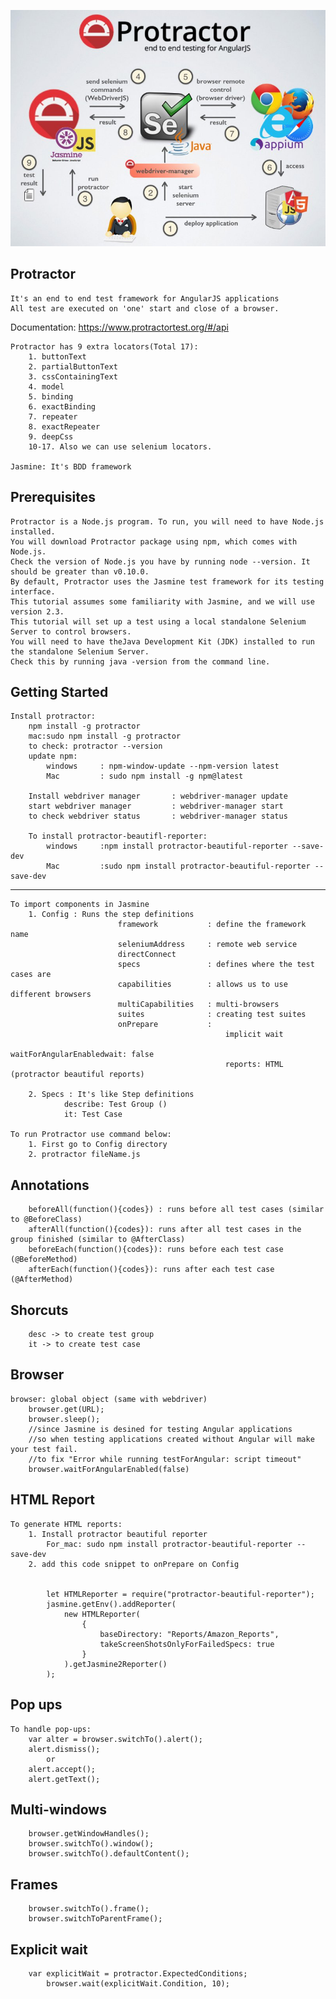 ![Protractor_jasmine](jasmine_protractor.jpg?raw=true "Protractor")

Protractor
-------------------------------
    It's an end to end test framework for AngularJS applications
    All test are executed on 'one' start and close of a browser.

Documentation: https://www.protractortest.org/#/api

    Protractor has 9 extra locators(Total 17):
        1. buttonText
        2. partialButtonText
        3. cssContainingText
        4. model
        5. binding
        6. exactBinding
        7. repeater
        8. exactRepeater
        9. deepCss
        10-17. Also we can use selenium locators.

    Jasmine: It's BDD framework

Prerequisites
---------------------
    Protractor is a Node.js program. To run, you will need to have Node.js installed. 
    You will download Protractor package using npm, which comes with Node.js. 
    Check the version of Node.js you have by running node --version. It should be greater than v0.10.0.
    By default, Protractor uses the Jasmine test framework for its testing interface. 
    This tutorial assumes some familiarity with Jasmine, and we will use version 2.3.
    This tutorial will set up a test using a local standalone Selenium Server to control browsers. 
    You will need to have theJava Development Kit (JDK) installed to run the standalone Selenium Server. 
    Check this by running java -version from the command line.

Getting Started
---------------------------------------

    Install protractor:
        npm install -g protractor
        mac:sudo npm install -g protractor
        to check: protractor --version
        update npm:
            windows     : npm-window-update --npm-version latest
            Mac         : sudo npm install -g npm@latest
        
        Install webdriver manager       : webdriver-manager update
        start webdriver manager         : webdriver-manager start
        to check webdriver status       : webdriver-manager status
        
        To install protractor-beautifl-reporter:
            windows     :npm install protractor-beautiful-reporter --save-dev
            Mac         :sudo npm install protractor-beautiful-reporter --save-dev

---------------------------------------

    To import components in Jasmine
        1. Config : Runs the step definitions
                            framework           : define the framework name
                            seleniumAddress     : remote web service
                            directConnect
                            specs               : defines where the test cases are
                            capabilities        : allows us to use different browsers
                            multiCapabilities   : multi-browsers
                            suites              : creating test suites
                            onPrepare           :
                                                    implicit wait
                                                    waitForAngularEnabledwait: false
                                                    reports: HTML (protractor beautiful reports)

        2. Specs : It's like Step definitions
                describe: Test Group ()
                it: Test Case

    To run Protractor use command below:
        1. First go to Config directory
        2. protractor fileName.js

Annotations
---------------------------------------
        beforeAll(function(){codes}) : runs before all test cases (similar to @BeforeClass)
        afterAll(function(){codes}): runs after all test cases in the group finished (similar to @AfterClass)
        beforeEach(function(){codes}): runs before each test case (@BeforeMethod)
        afterEach(function(){codes}): runs after each test case (@AfterMethod)

Shorcuts
---------------------------------------

        desc -> to create test group
        it -> to create test case

Browser
---------------------------------------

    browser: global object (same with webdriver)
        browser.get(URL);
        browser.sleep();
        //since Jasmine is desined for testing Angular applications 
        //so when testing applications created without Angular will make your test fail.
        //to fix "Error while running testForAngular: script timeout"
        browser.waitForAngularEnabled(false)

HTML Report
---------------------------------------

    To generate HTML reports:
        1. Install protractor beautiful reporter
            For_mac: sudo npm install protractor-beautiful-reporter --save-dev
        2. add this code snippet to onPrepare on Config


            let HTMLReporter = require("protractor-beautiful-reporter");
            jasmine.getEnv().addReporter( 
                new HTMLReporter(  
                    {
                        baseDirectory: "Reports/Amazon_Reports",
                        takeScreenShotsOnlyForFailedSpecs: true
                    }
                ).getJasmine2Reporter()
            );

Pop ups
-----------------------------------------------

    To handle pop-ups:
        var alter = browser.switchTo().alert();
        alert.dismiss();
            or
        alert.accept();
        alert.getText();

Multi-windows
------------------------------------------

        browser.getWindowHandles();
        browser.switchTo().window();
        browser.switchTo().defaultContent();

Frames
------------------------------------------------

        browser.switchTo().frame();
        browser.switchToParentFrame();

Explicit wait
------------------------------------------

        var explicitWait = protractor.ExpectedConditions;
            browser.wait(explicitWait.Condition, 10);




